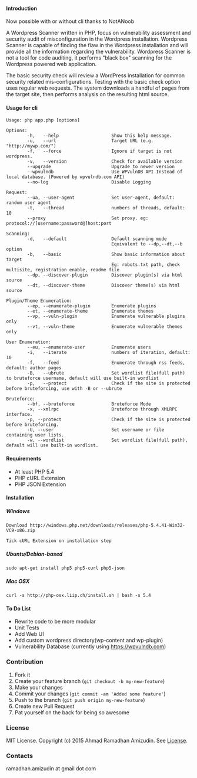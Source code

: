 #### Introduction

Now possible with or without cli thanks to NotANoob

A Wordpress Scanner written in PHP, focus on vulnerability assessment and security audit of misconfiguration in the Wordpress installation.
Wordpress Scanner is capable of finding the flaw in the Wordpress installation and will provide all the information regarding the vulnerability.
Wordpress Scanner is not a tool for code auditing, it performs "black box" scanning for the Wordpress powered web application.

The basic security check will review a WordPress installation for common security related mis-configurations. Testing with the basic check option uses regular web requests.
The system downloads a handful of pages from the target site, then performs analysis on the resulting html source.

#### Usage for cli
```
Usage: php app.php [options]

Options:
        -h,   --help                    Show this help message.
        -u,   --url                     Target URL (e.g. "http://mywp.com/")
        -f,   --force                   Ignore if target is not wordpress.
        -v,   --version                 Check for available version
        --upgrade                       Upgrade to newer version
        --wpvulndb                      Use WPVulnDB API Instead of local database. (Powered by wpvulndb.com API)
        --no-log                        Disable Logging

Request:
        --ua, --user-agent              Set user-agent, default: random user agent
        -t,   --thread                  numbers of threads, default: 10
        --proxy                         Set proxy. eg: protocol://[username:password@]host:port

Scanning:
        -d,   --default                 Default scanning mode
                                        Equivalent to --dp,--dt,--b option
        -b,   --basic                   Show basic information about target
                                        Eg: robots.txt path, check multisite, registration enable, readme file
        --dp, --discover-plugin         Discover plugin(s) via html source
        --dt, --discover-theme          Discover theme(s) via html source

Plugin/Theme Enumeration:
        --ep, --enumerate-plugin        Enumerate plugins
        --et, --enumerate-theme         Enumerate themes
        --vp, --vuln-plugin             Enumerate vulnerable plugins only
        --vt, --vuln-theme              Enumerate vulnerable themes only

User Enumeration:
        --eu, --enumerate-user          Enumerate users
        -i,   --iterate                 numbers of iteration, default: 10
        -f,   --feed                    Enumerate through rss feeds, default: author pages
        -B,   --ubrute                  Set wordlist file(full path) to bruteforce username, default will use built-in wordlist
        -p,   --protect                 Check if the site is protected before bruteforcing, use with -B or --ubrute

Bruteforce:
        --bf, --bruteforce              Bruteforce Mode
        -x, --xmlrpc                    Bruteforce through XMLRPC interface.
        -p, --protect                   Check if the site is protected before bruteforcing.
        -U, --user                      Set username or file containing user lists.
        -w, --wordlist                  Set wordlist file(full path), default will use built-in wordlist.
```

#### Requirements

- At least PHP 5.4
- PHP cURL Extension
- PHP JSON Extension


#### Installation

##### Windows

```Download http://windows.php.net/downloads/releases/php-5.4.41-Win32-VC9-x86.zip```

```Tick cURL Extension on installation step```

##### Ubuntu/Debian-based

```sudo apt-get install php5 php5-curl php5-json```

##### Mac OSX

```curl -s http://php-osx.liip.ch/install.sh | bash -s 5.4```

#### To Do List
- Rewrite code to be more modular
- Unit Tests
- Add Web UI
- Add custom wordpress directory(wp-content and wp-plugin)
- Vulnerability Database (currently using https://wpvulndb.com)


### Contribution

1. Fork it
2. Create your feature branch (`git checkout -b my-new-feature`)
3. Make your changes
4. Commit your changes (`git commit -am 'Added some feature'`)
5. Push to the branch (`git push origin my-new-feature`)
6. Create new Pull Request
7. Pat yourself on the back for being so awesome

### License

MIT License. Copyright (c) 2015 Ahmad Ramadhan Amizudin. See [License](https://github.com/RamadhanAmizudin/Wordpress-scanner/blob/master/LICENSE.txt).

### Contacts

ramadhan.amizudin at gmail dot com


